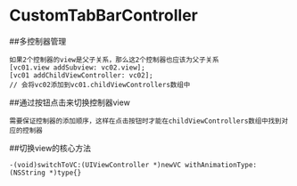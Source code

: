 # CustomTabBarController

##多控制器管理
```
如果2个控制器的view是父子关系，那么这2个控制器也应该为父子关系
[vc01.view addSubview: vc02.view];
[vc01 addChildViewController: vc02];
// 会将vc02添加到vc01.childViewControllers数组中
```

##通过按钮点击来切换控制器view
```
需要保证控制器的添加顺序，这样在点击按钮时才能在childViewControllers数组中找到对应的控制器
```

##切换view的核心方法
```
-(void)switchToVC:(UIViewController *)newVC withAnimationType:(NSString *)type{}
```

